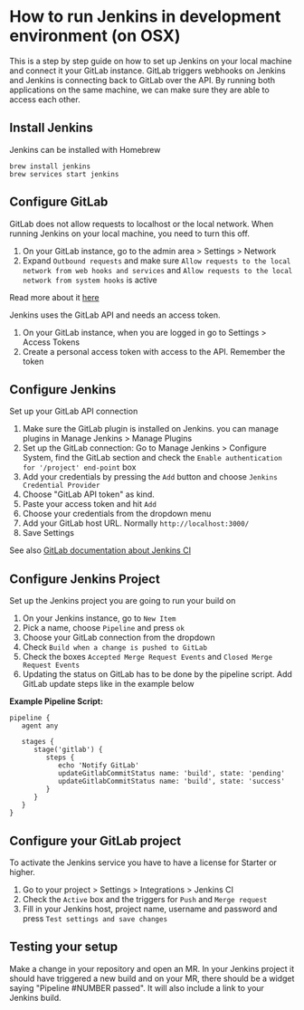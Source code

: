 # How to run Jenkins in development environment (on OSX)

This is a step by step guide on how to set up Jenkins on your local machine and connect it your GitLab instance. GitLab triggers webhooks on Jenkins and Jenkins is connecting back to GitLab over the API. By running both applications on the same machine, we can make sure they are able to access each other.

## Install Jenkins

Jenkins can be installed with Homebrew

```
brew install jenkins
brew services start jenkins
```

## Configure GitLab

GitLab does not allow requests to localhost or the local network. When running Jenkins on your local machine, you need to turn this off.

1. On your GitLab instance, go to the admin area > Settings > Network
1. Expand `Outbound requests` and make sure `Allow requests to the local network from web hooks and services` and `Allow requests to the local network from system hooks` is active

Read more about it [here](https://docs.gitlab.com/ee/security/webhooks.html)

Jenkins uses the GitLab API and needs an access token.

1. On your GitLab instance, when you are logged in go to Settings > Access Tokens
1. Create a personal access token with access to the API. Remember the token

## Configure Jenkins

Set up your GitLab API connection

1. Make sure the GitLab plugin is installed on Jenkins. you can manage plugins in Manage Jenkins > Manage Plugins
1. Set up the GitLab connection: Go to Manage Jenkins > Configure System, find the GitLab section and check the `Enable authentication for '/project' end-point` box
1. Add your credentials by pressing the `Add` button and choose `Jenkins Credential Provider`
1. Choose "GitLab API token" as kind.
1. Paste your access token and hit `Add`
1. Choose your credentials from the dropdown menu
1. Add your GitLab host URL. Normally `http://localhost:3000/`
1. Save Settings

See also [GitLab documentation about Jenkins CI](https://docs.gitlab.com/ee/integration/jenkins.html)

## Configure Jenkins Project

Set up the Jenkins project you are going to run your build on

1. On your Jenkins instance, go to `New Item`
1. Pick a name, choose `Pipeline` and press `ok`
1. Choose your GitLab connection from the dropdown
1. Check `Build when a change is pushed to GitLab`
1. Check the boxes `Accepted Merge Request Events` and `Closed Merge Request Events`
1. Updating the status on GitLab has to be done by the pipeline script. Add GitLab update steps like in the example below

**Example Pipeline Script:**

```
pipeline {
   agent any

   stages {
      stage('gitlab') {
         steps {
            echo 'Notify GitLab'
            updateGitlabCommitStatus name: 'build', state: 'pending'
            updateGitlabCommitStatus name: 'build', state: 'success'
         }
      }
   }
}
```

## Configure your GitLab project

To activate the Jenkins service you have to have a license for Starter or higher.

1. Go to your project > Settings > Integrations > Jenkins CI
1. Check the `Active` box and the triggers for `Push` and `Merge request`
1. Fill in your Jenkins host, project name, username and password and press `Test settings and save changes`

## Testing your setup

Make a change in your repository and open an MR. In your Jenkins project it should have triggered a new build and on your MR, there should be a widget saying "Pipeline #NUMBER passed". It will also include a link to your Jenkins build.
